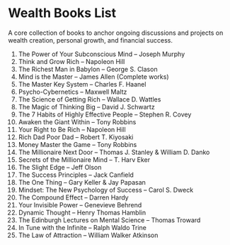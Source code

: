 # Wealth Books List 

A core collection of books to anchor ongoing discussions and projects on wealth creation, 
personal growth, and financial success.

1. The Power of Your Subconscious Mind – Joseph Murphy
2. Think and Grow Rich – Napoleon Hill
3. The Richest Man in Babylon – George S. Clason
4. Mind is the Master – James Allen (Complete works)
5. The Master Key System – Charles F. Haanel
6. Psycho-Cybernetics – Maxwell Maltz
7. The Science of Getting Rich – Wallace D. Wattles
8. The Magic of Thinking Big – David J. Schwartz
9. The 7 Habits of Highly Effective People – Stephen R. Covey
10. Awaken the Giant Within – Tony Robbins
11. Your Right to Be Rich – Napoleon Hill
12. Rich Dad Poor Dad – Robert T. Kiyosaki
13. Money Master the Game – Tony Robbins
14. The Millionaire Next Door – Thomas J. Stanley & William D. Danko
15. Secrets of the Millionaire Mind – T. Harv Eker
16. The Slight Edge – Jeff Olson
17. The Success Principles – Jack Canfield
18. The One Thing – Gary Keller & Jay Papasan
19. Mindset: The New Psychology of Success – Carol S. Dweck
20. The Compound Effect – Darren Hardy
21. Your Invisible Power – Genevieve Behrend
22. Dynamic Thought – Henry Thomas Hamblin
23. The Edinburgh Lectures on Mental Science – Thomas Troward
24. In Tune with the Infinite – Ralph Waldo Trine
25. The Law of Attraction – William Walker Atkinson
